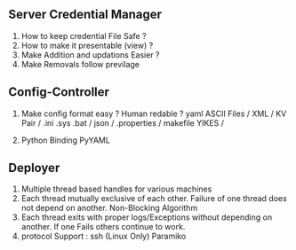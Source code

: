 ## Server Credential Manager

1. How to keep credential File Safe ?
2. How to make it presentable (view) ?
3. Make Addition and updations Easier ?
4. Make Removals follow previlage

## Config-Controller

1. Make config format easy ? Human redable ?
    yaml ASCII Files / XML / KV Pair / .ini .sys .bat / json / .properties / makefile YIKES / 
     
2. Python Binding PyYAML

## Deployer

1. Multiple thread based handles for various machines
2. Each thread mutually exclusive of each other. Failure of one thread does not depend on another.
    Non-Blocking Algorithm
3. Each thread exits with proper logs/Exceptions without depending on another. If one Fails others continue to work.
4. protocol Support : ssh (Linux Only) Paramiko

